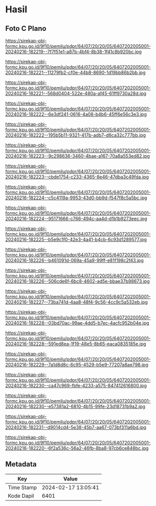 # Hasil

## Foto C Plano

https://sirekap-obj-formc.kpu.go.id/9f10/pemilu/pdpr/64/07/20/20/05/6407202005001-20240216-182219--7f7f51e1-a87b-4bf4-8b38-1f41c8b920bc.jpg

https://sirekap-obj-formc.kpu.go.id/9f10/pemilu/pdpr/64/07/20/20/05/6407202005001-20240216-182221--11279fb2-cf0e-44b8-8690-1d19bb86b2bb.jpg

https://sirekap-obj-formc.kpu.go.id/9f10/pemilu/pdpr/64/07/20/20/05/6407202005001-20240216-182221--568d0404-522e-480a-af45-61ff9730a28d.jpg

https://sirekap-obj-formc.kpu.go.id/9f10/pemilu/pdpr/64/07/20/20/05/6407202005001-20240216-182222--6e3df241-0616-4a08-b4b6-45ff6e56c3e3.jpg

https://sirekap-obj-formc.kpu.go.id/9f10/pemilu/pdpr/64/07/20/20/05/6407202005001-20240216-182222--195b5b11-9321-417b-adb7-d6ca32c777bb.jpg

https://sirekap-obj-formc.kpu.go.id/9f10/pemilu/pdpr/64/07/20/20/05/6407202005001-20240216-182223--9c298636-3460-4bae-a167-70a8a553ed82.jpg

https://sirekap-obj-formc.kpu.go.id/9f10/pemilu/pdpr/64/07/20/20/05/6407202005001-20240216-182223--cbde1754-c233-4365-8e46-47dba3c49fda.jpg

https://sirekap-obj-formc.kpu.go.id/9f10/pemilu/pdpr/64/07/20/20/05/6407202005001-20240216-182224--c5c4119a-9953-43d0-bb9d-f547f8c5a5bc.jpg

https://sirekap-obj-formc.kpu.go.id/9f10/pemilu/pdpr/64/07/20/20/05/6407202005001-20240216-182224--95171666-c766-494c-aa4d-d1b1b9273eec.jpg

https://sirekap-obj-formc.kpu.go.id/9f10/pemilu/pdpr/64/07/20/20/05/6407202005001-20240216-182225--b5e9c1f0-42e3-4a41-b4cb-6c93d1289577.jpg

https://sirekap-obj-formc.kpu.go.id/9f10/pemilu/pdpr/64/07/20/20/05/6407202005001-20240216-182226--b461091d-069a-45a9-99ff-e81f198c2f43.jpg

https://sirekap-obj-formc.kpu.go.id/9f10/pemilu/pdpr/64/07/20/20/05/6407202005001-20240216-182226--506cde6f-6bc8-4602-ad5e-bbae37b98673.jpg

https://sirekap-obj-formc.kpu.go.id/9f10/pemilu/pdpr/64/07/20/20/05/6407202005001-20240216-182227--73ba741d-4aa8-48f4-9c56-4cc9c5a532eb.jpg

https://sirekap-obj-formc.kpu.go.id/9f10/pemilu/pdpr/64/07/20/20/05/6407202005001-20240216-182228--03bd70ac-99ae-4dd5-b7ec-4acfc952b04e.jpg

https://sirekap-obj-formc.kpu.go.id/9f10/pemilu/pdpr/64/07/20/20/05/6407202005001-20240216-182228--591ed8ea-1f19-48e5-8b65-eaca0835185e.jpg

https://sirekap-obj-formc.kpu.go.id/9f10/pemilu/pdpr/64/07/20/20/05/6407202005001-20240216-182229--7a1d8d8c-6c95-4529-b5e9-77207a8ae798.jpg

https://sirekap-obj-formc.kpu.go.id/9f10/pemilu/pdpr/64/07/20/20/05/6407202005001-20240216-182230--ca47c969-fbfe-4233-a575-847412616800.jpg

https://sirekap-obj-formc.kpu.go.id/9f10/pemilu/pdpr/64/07/20/20/05/6407202005001-20240216-182230--e57381a2-6810-4b15-99fe-23d18731b9a2.jpg

https://sirekap-obj-formc.kpu.go.id/9f10/pemilu/pdpr/64/07/20/20/05/6407202005001-20240216-182231--d9014cd4-5e38-45b7-aa67-073bf311a6bd.jpg

https://sirekap-obj-formc.kpu.go.id/9f10/pemilu/pdpr/64/07/20/20/05/6407202005001-20240216-182220--6f2a536c-56a2-46fb-8ba8-97cb6ce848bc.jpg


## Metadata

| Key        | Value               |
| ---------- | ------------------- |
| Time Stamp | 2024-02-17 13:05:41 |
| Kode Dapil | 6401                |



